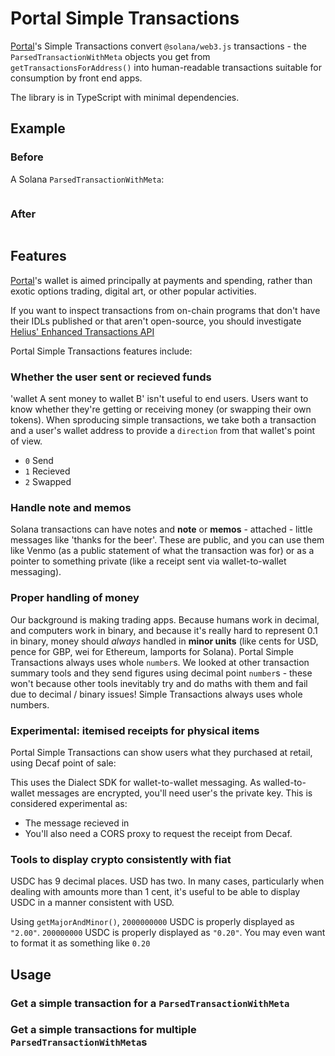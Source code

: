 # Portal Simple Transactions 

[Portal](https://getportal.app)'s Simple Transactions convert  `@solana/web3.js` transactions - the  `ParsedTransactionWithMeta` objects you get from `getTransactionsForAddress()` into human-readable transactions suitable for consumption by front end apps.

The library is in TypeScript with minimal dependencies.

## Example

### Before

A Solana `ParsedTransactionWithMeta`:

```typescript

```

### After 

```typescript

```

## Features
[Portal](https://getportal.app)'s wallet is aimed principally at payments and spending, rather than exotic options trading, digital art, or other popular activities. 

If you want to inspect transactions from on-chain programs that don't have their IDLs published or that aren't open-source, you should investigate [Helius' Enhanced Transactions API](https://docs.helius.xyz/api-reference/enhanced-transactions-api)

Portal Simple Transactions features include:

### Whether the user sent or recieved funds
'wallet A sent money to wallet B' isn't useful to end users. Users want to know whether they're getting or receiving money (or swapping their own tokens). When sproducing simple  transactions, we take both a transaction and a user's wallet address to provide a `direction` from that wallet's point of view.   
  - `0` Send
  - `1` Recieved
  - `2` Swapped

### Handle note and memos
Solana transactions can have notes and **note** or **memos** - attached  - little messages like 'thanks for the beer'. These are public, and you can use them like Venmo (as a public statement of what the transaction was for) or as a pointer to something private (like a receipt sent via wallet-to-wallet messaging).

### Proper handling of money
Our background is making trading apps. Because humans work in decimal, and computers work in binary, and because it's really hard to represent 0.1 in binary, money should *always* handled in **minor units** (like cents for USD, pence for GBP, wei for Ethereum, lamports for Solana). Portal Simple Transactions always uses whole `number`s. We looked at other transaction summary tools and they send figures using decimal point `number`s - these  won't because other tools inevitably try and do maths with them and fail due to decimal / binary issues!
Simple Transactions always uses whole numbers.

### Experimental: itemised receipts for physical items
Portal Simple Transactions can show users what they purchased at retail, using Decaf point of sale:

This uses the Dialect SDK for wallet-to-wallet messaging. As walled-to-wallet messages are encrypted, you'll need user's the private key. This is considered experimental as:
 - The message recieved in  
 - You'll also need a CORS proxy to request the receipt from Decaf. 
   
### Tools to display crypto consistently with fiat

USDC has 9 decimal places. USD has two. In many cases, particularly when dealing with amounts more than 1 cent, it's useful to be able to display USDC in a manner consistent with USD.

Using `getMajorAndMinor()`,  `2000000000` USDC is properly displayed as `"2.00"`. `200000000` USDC is properly displayed as `"0.20"`. You may even want to format it as something like `0.20`

## Usage

### Get a simple transaction for a `ParsedTransactionWithMeta`


### Get a simple transactions for multiple `ParsedTransactionWithMeta`s

## 